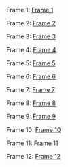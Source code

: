 Frame 1:
[Frame 1](DynamicFrame-Profile-01.jpg)

Frame 2:
[Frame 2](StaticFrame-Principles.jpg)

Frame 3:
[Frame 3](DynamicFrame-Logo-02.jpg)

Frame 4:
[Frame 4](Corridor-Elysium.jpg)

Frame 5:
[Frame 5](StaticFrame-Subscribe.jpg)

Frame 6:
[Frame 6](Corridor-Violet.jpg)

Frame 7:
[Frame 7](EOL-Samantabhadra.jpg)

Frame 8:
[Frame 8](EOL-Infinity.jpg)

Frame 9:
[Frame 9](EOL-Flower.jpg)

Frame 10:
[Frame 10](Linktree.jpg)

Frame 11:
[Frame 11](Elysium_whitelist.txt)

Frame 12:
[Frame 12](captions.csv)
